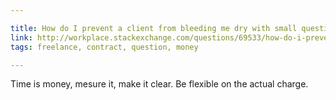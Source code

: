 ```yaml
---

title: How do I prevent a client from bleeding me dry with small questions and tasks they expect to receive for free?
link: http://workplace.stackexchange.com/questions/69533/how-do-i-prevent-a-client-from-bleeding-me-dry-with-small-questions-and-tasks-th
tags: freelance, contract, question, money

---
```


Time is money, mesure it, make it clear.
Be flexible on the actual charge.
